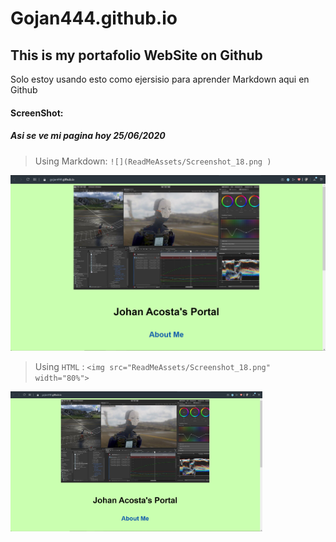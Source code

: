 # Gojan444.github.io
## This is my portafolio WebSite on Github
Solo estoy usando esto como ejersisio para aprender Markdown aqui en Github
#### ScreenShot:
##### Asi se ve mi pagina hoy 25/06/2020 
>  Using Markdown:
> `![](ReadMeAssets/Screenshot_18.png )`

![](ReadMeAssets/Screenshot_18.png )

> Using `HTML` :
> `<img src="ReadMeAssets/Screenshot_18.png" width="80%">`

<img src="ReadMeAssets/Screenshot_18.png" width="80%">


